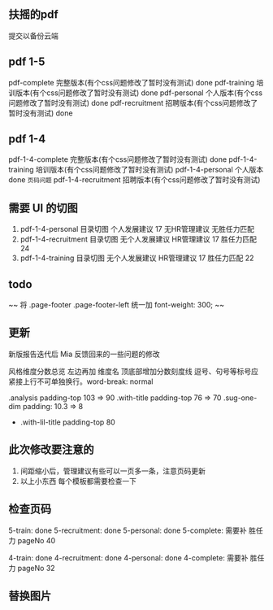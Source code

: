 ## 扶摇的pdf

提交以备份云端

## pdf 1-5

pdf-complete 完整版本(有个css问题修改了暂时没有测试) done 
pdf-training 培训版本(有个css问题修改了暂时没有测试) done
pdf-personal 个人版本(有个css问题修改了暂时没有测试) done
pdf-recruitment 招聘版本(有个css问题修改了暂时没有测试) done

## pdf 1-4

pdf-1-4-complete 完整版本(有个css问题修改了暂时没有测试) done
pdf-1-4-training 培训版本(有个css问题修改了暂时没有测试) 
pdf-1-4-personal 个人版本 done  `页码问题`
pdf-1-4-recruitment 招聘版本(有个css问题修改了暂时没有测试)


## 需要 UI 的切图

1. pdf-1-4-personal  目录切图 个人发展建议 17 无HR管理建议 无胜任力匹配
2. pdf-1-4-recruitment  目录切图 无个人发展建议 HR管理建议 17 胜任力匹配 24
3. pdf-1-4-training 目录切图 无个人发展建议 HR管理建议 17 胜任力匹配 22

## todo 
~~ 将 .page-footer .page-footer-left 统一加 font-weight: 300; ~~


## 更新

新版报告迭代后 Mia 反馈回来的一些问题的修改

风格维度分数总览 左边再加 维度名  顶底部增加分数刻度线
逗号、句号等标号应紧接上行不可单独换行。word-break: normal

.analysis padding-top 103 => 90
.with-title padding-top 76 => 70
.sug-one-dim padding: 10.3 => 8
+ .with-lil-title padding-top 80


## 此次修改要注意的

1. 间距缩小后，管理建议有些可以一页多一条，注意页码更新
2. 以上小东西 每个模板都需要检查一下


## 检查页码

5-train: done
5-recruitment: done
5-personal: done
5-complete: 需要补 胜任力 pageNo 40

4-train: done
4-recruitment: done
4-personal: done
4-complete: 需要补 胜任力 pageNo 32

## 替换图片
